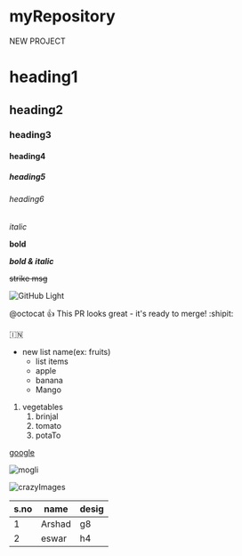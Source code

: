 # myRepository
NEW PROJECT

# heading1
## heading2
### heading3
#### heading4
##### heading5
###### heading6

*italic*

**bold**

***bold & italic***

~~strike msg~~ 

![GitHub Light](https://github.com/github-light.png#gh-dark-mode-only)

@octocat :+1: This PR looks great - it's ready to merge! :shipit:

🇮🇳

* new list name(ex: fruits)
  * list items
  * apple
  * banana
  * Mango

1. vegetables
    1. brinjal
    2. tomato
    3. potaTo

[google](https://www.google.com/)

![mogli](https://s1.dmcdn.net/v/RugwK1U7UJ3pYse_s/x1080)

![crazyImages](https://graphicriver.img.customer.envatousercontent.com/files/299238554/crazy%20face%20emoticon%20preview.jpg?auto=compress%2Cformat&q=80&fit=crop&crop=top&max-h=8000&max-w=590&s=b4307a4bb8fcd1bec8065711cd820884)

s.no|name|desig|
----|----|-----
1|Arshad|g8
2|eswar|h4
